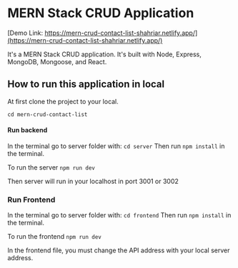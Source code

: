 # MERN Stack CRUD Application

[Demo Link: https://mern-crud-contact-list-shahriar.netlify.app/](https://mern-crud-contact-list-shahriar.netlify.app/)

It's a MERN Stack CRUD application. It's built with Node, Express, MongoDB, Mongoose, and React.


## How to run this application in local
At first clone the project to your local.

`cd mern-crud-contact-list`

#### Run backend
In the terminal go to server folder with:
`cd server`
Then run `npm install` in the terminal.

To run the server `npm run dev`

Then server will run in your localhost in port 3001 or 3002


### Run Frontend
In the terminal go to server folder with:
`cd frontend`
Then run `npm install` in the terminal.

To run the frontend `npm run dev`

In the frontend file, you must change the API address with your local server address.
